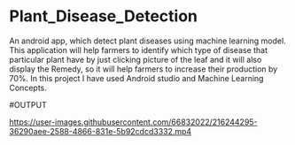 # Plant_Disease_Detection
An android app, which detect plant diseases using machine learning model. This application will help farmers to identify which type of disease that particular plant have by just clicking picture of the leaf and it will also display the Remedy, so it will help farmers to increase their production by 70%. In this project I have used Android studio and Machine Learning Concepts.

#OUTPUT


https://user-images.githubusercontent.com/66832022/216244295-36290aee-2588-4866-831e-5b92cdcd3332.mp4

